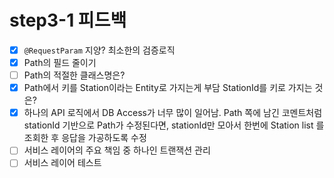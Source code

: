 # step3-1 피드백

- [x] `@RequestParam` 지양? 최소한의 검증로직
- [x] Path의 필드 줄이기
- [ ] Path의 적절한 클래스명은?
- [x] Path에서 키를 Station이라는 Entity로 가지는게 부담 StationId를 키로 가지는 것은?
- [x] 하나의 API 로직에서 DB Access가 너무 많이 일어남. Path 쪽에 남긴 코멘트처럼 stationId 기반으로 Path가 수정된다면, stationId만 모아서 한번에 Station list 를 조회한 후 응답을 가공하도록 수정
- [ ] 서비스 레이어의 주요 책임 중 하나인 트랜잭션 관리
- [ ] 서비스 레이어 테스트